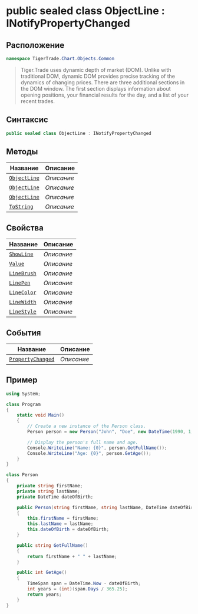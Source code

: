 
# public sealed class ObjectLine : INotifyPropertyChanged
## Расположение
```csharp
namespace TigerTrade.Chart.Objects.Common
```



> Tiger.Trade uses dynamic depth of market (DOM). Unlike with traditional DOM, dynamic DOM provides precise tracking of the dynamics of changing prices. There are three additional sections in the DOM window. The first section displays information about opening positions, your financial results for the day, and a list of your recent trades.

## Синтаксис
```csharp
public sealed class ObjectLine : INotifyPropertyChanged
```


## Методы
| Название | Описание |
| --- | --- |
| [`ObjectLine`](./ObjectLine.cs/metody/ObjectLine.md) | *Описание* |
| [`ObjectLine`](./ObjectLine.cs/metody/ObjectLine.md) | *Описание* |
| [`ObjectLine`](./ObjectLine.cs/metody/ObjectLine.md) | *Описание* |
| [`ToString`](./ObjectLine.cs/metody/ToString.md) | *Описание* |

## Свойства
| Название | Описание |
| --- | --- |
| [`ShowLine`](./ObjectLine.cs/svoistva/ShowLine.md) | *Описание* |
| [`Value`](./ObjectLine.cs/svoistva/Value.md) | *Описание* |
| [`LineBrush`](./ObjectLine.cs/svoistva/LineBrush.md) | *Описание* |
| [`LinePen`](./ObjectLine.cs/svoistva/LinePen.md) | *Описание* |
| [`LineColor`](./ObjectLine.cs/svoistva/LineColor.md) | *Описание* |
| [`LineWidth`](./ObjectLine.cs/svoistva/LineWidth.md) | *Описание* |
| [`LineStyle`](./ObjectLine.cs/svoistva/LineStyle.md) | *Описание* |

## События
| Название | Описание |
| --- | --- |
| [`PropertyChanged`](./ObjectLine.cs/sobytiya/PropertyChanged.md) | *Описание* |


## Пример
```csharp
using System;

class Program
{
    static void Main()
    {
        // Create a new instance of the Person class.
        Person person = new Person("John", "Doe", new DateTime(1990, 1, 1));

        // Display the person's full name and age.
        Console.WriteLine("Name: {0}", person.GetFullName());
        Console.WriteLine("Age: {0}", person.GetAge());
    }
}

class Person
{
    private string firstName;
    private string lastName;
    private DateTime dateOfBirth;

    public Person(string firstName, string lastName, DateTime dateOfBirth)
    {
        this.firstName = firstName;
        this.lastName = lastName;
        this.dateOfBirth = dateOfBirth;
    }

    public string GetFullName()
    {
        return firstName + " " + lastName;
    }

    public int GetAge()
    {
        TimeSpan span = DateTime.Now - dateOfBirth;
        int years = (int)(span.Days / 365.25);
        return years;
    }
}
```

